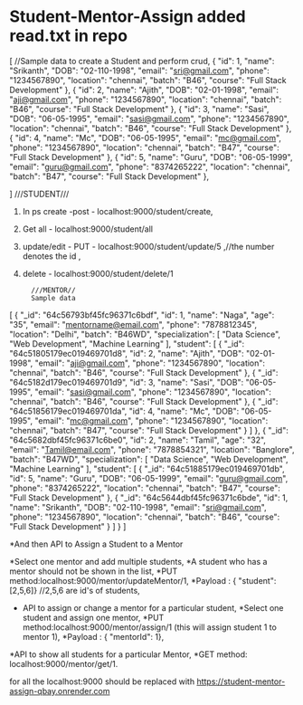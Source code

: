 # Student-Mentor-Assign                                    added read.txt in repo 

[ //Sample data to create a Student and perform crud,
    {
        "id": 1,
        "name": "Srikanth",
        "DOB": "02-110-1998",
        "email": "sri@gmail.com",
        "phone": "1234567890",
        "location": "chennai",
        "batch": "B46",
        "course": "Full Stack Development"
    },
    {
        "id": 2,
        "name": "Ajith",
        "DOB": "02-01-1998",
        "email": "aji@gmail.com",
        "phone": "1234567890",
        "location": "chennai",
        "batch": "B46",
        "course": "Full Stack Development"
    },
    {
        "id": 3,
        "name": "Sasi",
        "DOB": "06-05-1995",
        "email": "sasi@gmail.com",
        "phone": "1234567890",
        "location": "chennai",
        "batch": "B46",
        "course": "Full Stack Development"
    },
    {
        "id": 4,
        "name": "Mc",
        "DOB": "06-05-1995",
        "email": "mc@gmail.com",
        "phone": "1234567890",
        "location": "chennai",
        "batch": "B47",
        "course": "Full Stack Development"
    },
    {
        "id": 5,
        "name": "Guru",
        "DOB": "06-05-1999",
        "email": "guru@gmail.com",
        "phone": "8374265222",
        "location": "chennai",
        "batch": "B47",
        "course": "Full Stack Development"
    },
    
]
           ///STUDENT///
1) In ps create -post - localhost:9000/student/create,
2) Get all - localhost:9000/student/all
3) update/edit - PUT - localhost:9000/student/update/5   ,//the number denotes the id ,
4) delete - localhost:9000/student/delete/1

         ///MENTOR//
         Sample data
[
    {
        "_id": "64c56793bf45fc96371c6bdf",
        "id": 1,
        "name": "Naga",
        "age": "35",
        "email": "mentorname@email.com",
        "phone": "7878812345",
        "location": "Delhi",
        "batch": "B46WD",
        "specialization": [
            "Data Science",
            "Web Development",
            "Machine Learning"
        ],
        "student": [
            {
                "_id": "64c51805179ec019469701d8",
                "id": 2,
                "name": "Ajith",
                "DOB": "02-01-1998",
                "email": "aji@gmail.com",
                "phone": "1234567890",
                "location": "chennai",
                "batch": "B46",
                "course": "Full Stack Development"
            },
            {
                "_id": "64c5182d179ec019469701d9",
                "id": 3,
                "name": "Sasi",
                "DOB": "06-05-1995",
                "email": "sasi@gmail.com",
                "phone": "1234567890",
                "location": "chennai",
                "batch": "B46",
                "course": "Full Stack Development"
            },
            {
                "_id": "64c51856179ec019469701da",
                "id": 4,
                "name": "Mc",
                "DOB": "06-05-1995",
                "email": "mc@gmail.com",
                "phone": "1234567890",
                "location": "chennai",
                "batch": "B47",
                "course": "Full Stack Development"
            }
        ]
    },
    {
        "_id": "64c5682dbf45fc96371c6be0",
        "id": 2,
        "name": "Tamil",
        "age": "32",
        "email": "Tamil@email.com",
        "phone": "7878854321",
        "location": "Banglore",
        "batch": "B47WD",
        "specialization": [
            "Data Science",
            "Web Development",
            "Machine Learning"
        ],
        "student": [
            {
            "_id": "64c51885179ec019469701db",
                "id": 5,
                "name": "Guru",
                "DOB": "06-05-1999",
                "email": "guru@gmail.com",
                "phone": "8374265222",
                "location": "chennai",
                "batch": "B47",
                "course": "Full Stack Development"
            },
            {
                "_id": "64c5644dbf45fc96371c6bde",
                "id": 1,
                "name": "Srikanth",
                "DOB": "02-110-1998",
                "email": "sri@gmail.com",
                "phone": "1234567890",
                "location": "chennai",
                "batch": "B46",
                "course": "Full Stack Development"
            }
        ]
    }
] 

*And then API to Assign a Student to a Mentor

*Select one mentor and add multiple students,
*A student who has a mentor should not be shown in the list,
*PUT method:localhost:9000/mentor/updateMentor/1,
*Payload : { "student": [2,5,6]} //2,5,6 are id's of students,
 
* API to assign or change a mentor for a particular student,
*Select one student and assign one mentor,
*PUT method:localhost:9000/mentor/assign/1 (this will assign student 1 to mentor 1),
*Payload : { "mentorId": 1},

*API to show all students for a particular Mentor,
*GET method: localhost:9000/mentor/get/1.

for all the localhost:9000 should be replaced with https://student-mentor-assign-qbay.onrender.com
